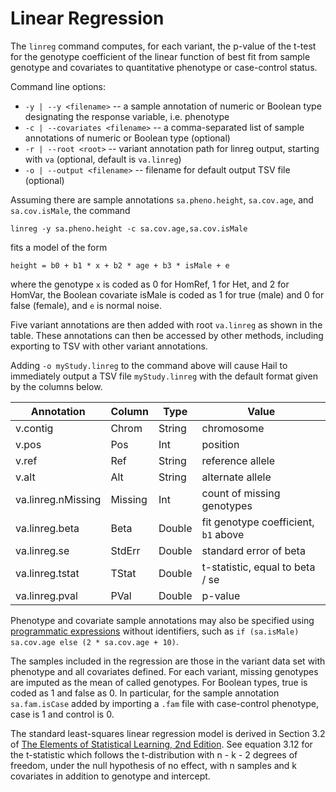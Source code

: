 # Linear Regression

The `linreg` command computes, for each variant, the p-value of the t-test for the genotype coefficient of the linear function of best fit from sample genotype and covariates to
quantitative phenotype or case-control status.

Command line options:
 - `-y | --y <filename>` -- a sample annotation of numeric or Boolean type designating the response variable, i.e. phenotype
 - `-c | --covariates <filename>` -- a comma-separated list of sample annotations of numeric or Boolean type (optional)
 - `-r | --root <root>` -- variant annotation path for linreg output, starting with `va` (optional, default is `va.linreg`)
 - `-o | --output <filename>` --  filename for default output TSV file (optional)

Assuming there are sample annotations `sa.pheno.height`, `sa.cov.age`, and `sa.cov.isMale`, the command
```
linreg -y sa.pheno.height -c sa.cov.age,sa.cov.isMale
```
fits a model of the form

`height = b0 + b1 * x + b2 * age + b3 * isMale + e`

where the genotype `x` is coded as 0 for HomRef, 1 for Het, and 2 for HomVar, the Boolean covariate isMale is coded as 1 for true (male) and 0 for false (female), and `e` is normal noise.

Five variant annotations are then added with root `va.linreg` as shown in the table. These annotations can then be accessed by other methods, including exporting to TSV with other variant annotations.

Adding `-o myStudy.linreg` to the command above will cause Hail to immediately output a TSV file `myStudy.linreg` with the default format given by the columns below.

Annotation | Column | Type | Value
---|---|---|---
v.contig | Chrom | String | chromosome
v.pos | Pos | Int| position
v.ref | Ref | String | reference allele
v.alt | Alt | String | alternate allele
va.linreg.nMissing | Missing | Int | count of missing genotypes
va.linreg.beta | Beta | Double | fit genotype coefficient, `b1` above
va.linreg.se | StdErr | Double | standard error of beta
va.linreg.tstat | TStat | Double | t-statistic, equal to beta / se
va.linreg.pval | PVal | Double | p-value

Phenotype and covariate sample annotations may also be specified using [programmatic expressions](https://github.com/broadinstitute/hail/blob/master/docs/ProgrammaticAnnotation.md) without identifiers, such as `if (sa.isMale) sa.cov.age else (2 * sa.cov.age + 10)`.

The samples included in the regression are those in the variant data set with phenotype and all covariates defined. For each variant, missing genotypes are imputed as the mean of called genotypes. For Boolean types, true is coded as 1 and false as 0. In particular, for the sample annotation `sa.fam.isCase` added by importing a `.fam` file with case-control phenotype, case is 1 and control is 0.

The standard least-squares linear regression model is derived in Section 3.2 of [The Elements of Statistical Learning, 2nd Edition](https://web.stanford.edu/~hastie/local.ftp/Springer/OLD/ESLII_print4.pdf). See equation 3.12 for the t-statistic which follows the t-distribution with n - k - 2 degrees of freedom, under the null hypothesis of no effect, with n samples and k covariates in addition to genotype and intercept.